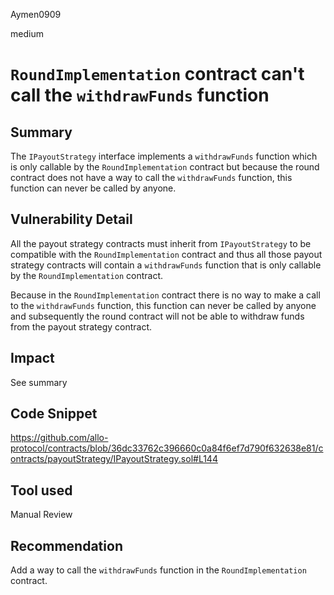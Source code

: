 Aymen0909

medium

# `RoundImplementation` contract can't call the `withdrawFunds` function

## Summary

The `IPayoutStrategy` interface implements a `withdrawFunds` function which is only callable by the `RoundImplementation` contract but because the round contract does not have a way to call the `withdrawFunds`  function, this function can never be called by anyone.

## Vulnerability Detail

All the payout strategy contracts must inherit from `IPayoutStrategy` to be compatible with the `RoundImplementation` contract and thus all those payout strategy contracts will contain a `withdrawFunds` function that is only callable by the `RoundImplementation` contract.

Because in the `RoundImplementation` contract there is no way to make a call to the `withdrawFunds` function, this function can never be called by anyone and subsequently the round contract will not be able to withdraw funds from the payout strategy contract.

## Impact

See summary

## Code Snippet

https://github.com/allo-protocol/contracts/blob/36dc33762c396660c0a84f6ef7d790f632638e81/contracts/payoutStrategy/IPayoutStrategy.sol#L144

## Tool used

Manual Review

## Recommendation

Add a way to call the `withdrawFunds` function in the `RoundImplementation` contract.

